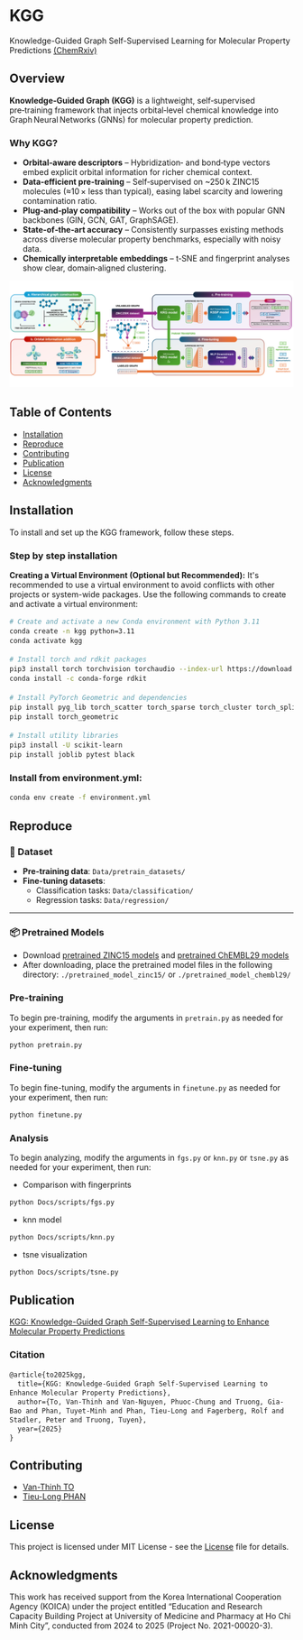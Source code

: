 # KGG
Knowledge-Guided Graph Self-Supervised Learning for Molecular Property Predictions [(ChemRxiv)](https://chemrxiv.org/engage/chemrxiv/article-details/68088e84e561f77ed461ef2d)

## Overview

**Knowledge‑Guided Graph (KGG)** is a lightweight, self‑supervised pre‑training framework that injects orbital‑level chemical knowledge into Graph Neural Networks (GNNs) for molecular property prediction.

### Why KGG?
- **Orbital‑aware descriptors** – Hybridization‑ and bond‑type vectors embed explicit orbital information for richer chemical context. 
- **Data‑efficient pre‑training** – Self‑supervised on ~250 k ZINC15 molecules (≈10 × less than typical), easing label scarcity and lowering contamination ratio.  
- **Plug‑and‑play compatibility** – Works out of the box with popular GNN backbones (GIN, GCN, GAT, GraphSAGE).  
- **State‑of‑the‑art accuracy** – Consistently surpasses existing methods across diverse molecular property benchmarks, especially with noisy data.  
- **Chemically interpretable embeddings** – t‑SNE and fingerprint analyses show clear, domain‑aligned clustering.  

![Graphic Abstract](https://github.com/ThinhUMP/KGGraph/blob/review/Data/Image/graphic_abstract.png)


## Table of Contents
- [Installation](#installation)
- [Reproduce](#reproduce)
- [Contributing](#contributing)
- [Publication](#publication)
- [License](#license)
- [Acknowledgments](#acknowledgments)


## Installation

To install and set up the KGG framework, follow these steps. 

### **Step by step installation**

**Creating a Virtual Environment (Optional but Recommended):**
  It's recommended to use a virtual environment to avoid conflicts with other projects or system-wide packages. Use the following commands to create and activate a virtual environment:

```bash
# Create and activate a new Conda environment with Python 3.11
conda create -n kgg python=3.11
conda activate kgg

# Install torch and rdkit packages
pip3 install torch torchvision torchaudio --index-url https://download.pytorch.org/whl/cu118
conda install -c conda-forge rdkit

# Install PyTorch Geometric and dependencies
pip install pyg_lib torch_scatter torch_sparse torch_cluster torch_spline_conv -f https://data.pyg.org/whl/torch-2.7.0+cu118.html
pip install torch_geometric

# Install utility libraries
pip3 install -U scikit-learn
pip install joblib pytest black
```

### **Install from environment.yml:**
```bash
conda env create -f environment.yml
```

## Reproduce

### 📂 Dataset

- **Pre-training data**: `Data/pretrain_datasets/`
- **Fine-tuning datasets**:  
  - Classification tasks: `Data/classification/`  
  - Regression tasks: `Data/regression/`

---

### 📦 Pretrained Models

- Download [pretrained ZINC15 models](https://drive.google.com/drive/folders/1jI_20IKUhSn4_YKu9B7EobLFd7KNxS3T?usp=sharing) and [pretrained ChEMBL29 models](https://drive.google.com/drive/folders/1j3igj7nNr4OYmBCOB9lXJeYuYSEdivCl?usp=sharing)
- After downloading, place the pretrained model files in the following directory: `./pretrained_model_zinc15/` or `./pretrained_model_chembl29/`


### Pre-training
To begin pre-training, modify the arguments in `pretrain.py` as needed for your experiment, then run:
```bash
python pretrain.py
```
### Fine-tuning
To begin fine-tuning, modify the arguments in `finetune.py` as needed for your experiment, then run:
```bash
python finetune.py
```
### Analysis
To begin analyzing, modify the arguments in `fgs.py` or `knn.py` or `tsne.py` as needed for your experiment, then run:
- Comparison with fingerprints
```bash
python Docs/scripts/fgs.py
```
- knn model
```bash
python Docs/scripts/knn.py
```
- tsne visualization
```bash
python Docs/scripts/tsne.py
```

## Publication

[KGG: Knowledge-Guided Graph Self-Supervised Learning to Enhance Molecular Property Predictions](https://chemrxiv.org/engage/chemrxiv/article-details/68088e84e561f77ed461ef2d)


### Citation
```
@article{to2025kgg,
  title={KGG: Knowledge-Guided Graph Self-Supervised Learning to Enhance Molecular Property Predictions},
  author={To, Van-Thinh and Van-Nguyen, Phuoc-Chung and Truong, Gia-Bao and Phan, Tuyet-Minh and Phan, Tieu-Long and Fagerberg, Rolf and Stadler, Peter and Truong, Tuyen},
  year={2025}
}
```


## Contributing
- [Van-Thinh TO](https://github.com/ThinhUMP)
- [Tieu-Long PHAN](https://tieulongphan.github.io/)

## License

This project is licensed under MIT License - see the [License](LICENSE) file for details.

## Acknowledgments

This work has received support from the Korea International Cooperation Agency (KOICA) under the project entitled “Education and Research Capacity Building Project at University of Medicine and Pharmacy at Ho Chi Minh City”, conducted from 2024 to 2025 (Project No. 2021-00020-3).